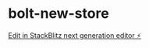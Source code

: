 # bolt-new-store

[Edit in StackBlitz next generation editor ⚡️](https://stackblitz.com/~/github.com/neps-in/bolt-new-store)